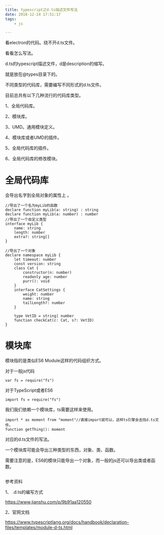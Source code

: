 ```yaml
---
title: typescript之d.ts描述文件写法
date: 2018-12-24 17:51:17
tags:
	- js

---
```




看electron的代码。绕不开d.ts文件。

看看怎么写法。

d.ts的typescript描述文件，d是description的缩写。

就是放在@types目录下的。



不同类型的代码库，需要编写不同形式的d.ts文件。

目前总共有以下几种流行的代码库类型。

1、全局代码库。

2、模块库。

3、UMD。通用模块定义。

4、模块库或者UMD的插件。

5、全局代码库的插件。

6、全局代码库的修改模块。



# 全局代码库

会导出名字到全局对象的属性上 。

```
//导出了一个名为myLib的函数
declare function myLib(a: string) : string
declare function myLib(a: number) : number
//导出了一个自定义类型
interface myLib {
    name: string
    length: number
    extra?: string[]
}

//导出了一个对象
declare namespace myLib {
    let timeout: number
    const version: string
    class Cat {
        constructor(n: number)
        readonly age: number
        purr(): void
    }
    interface CatSettings {
        weight: number
        name: string
        tailLength?: number
    }

    type VetID = string| number
    function checkCat(c: Cat, s?: VetID)
}
```





# 模块库

模块指的是类似ES6 Module这样的代码组织方式。

对于一般js代码

```
var fs = require("fs")
```

对于TypeScript或者ES6

```
import fs = require("fs")
```

我们我们依赖一个模块库，ts需要这样来使用。

```
import * as moment from "moment"//直接import就可以，这样ts引擎会去找d.ts文件。
function getThing(): moment
```

对应的d.ts文件的写法。

一个模块库可能会导出三种类型的东西，对象、类、函数。

需要注意的是，ES6的模块只能导出一个对象，而一般的js还可以导出类或者函数。

```

```



参考资料

1、 .d.ts的编写方式

https://www.jianshu.com/p/9b91aa120550

2、官网文档

https://www.typescriptlang.org/docs/handbook/declaration-files/templates/module-d-ts.html